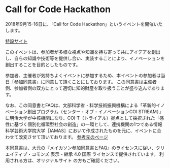 # Call for Code Hackathon
2018年9月15-16日に、「Call for Code Hackathon」というイベントを開催いたします。

[特設サイト](https://www.callforcode-hack.com/)

このイベントは、参加者が多様な視点や知識を持ち寄って共にアイデアを創出し、自らの知識や技術等を提供し合い、実装することにより、イノベーションを創出することを目的としたものです。

参加者、主催者が気持ちよくイベントに参加するため、本イベントの参加者は当日[「参加同意書」](https://github.com/HackCamp/CallforCode-Hackathon/blob/master/agreement.md)に同意して頂くことにしております。 この同意書は主催者側、参加者側の双方にとって適切に知的財産を取り扱うことが盛り込んであります。

なお、この同意書とFAQは、文部科学省・科学技術振興機構による「革新的イノベーション創出プログラム（センター・オブ・イノベーションCOI STREAM）」に明治大学が中核機関になり、COI-T（トライアル）拠点として採択された「感性に基づく個別化循環型社会の創造」の一環として、連携機関の1つである情報科学芸術大学院大学［IAMAS］において作成されたものを元に、イベントに合わせて改変させて頂いております。 [参考元のページ](https://github.com/IAMAS/makeathon_agreement)

本同意書は、大元の『メイカソン参加同意書とFAQ』のライセンスに従い、クリエイティブ・コモンズ 表示 - 継承 4.0 国際 ライセンスで提供されています。 利用される方は、オリジナルサイト の方もご確認ください。
